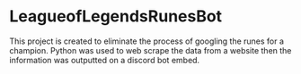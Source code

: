 # LeagueofLegendsRunesBot
This project is created to eliminate the process of googling the runes for a champion. Python was used to web scrape the data from a website then the information was outputted on a discord bot embed.
